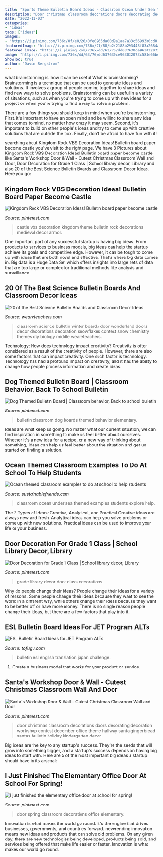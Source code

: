 ```yaml
---
title: "Sports Theme Bulletin Board Ideas - Classroom Ocean Under Sea Themed Examples Students Explore Help"
description: "Door christmas classroom decorations doors decorating decoration workshop contest december office theme hallway santa gingerbread santas bulletin holiday kindergarten decor"
date: "2022-11-03"
categories:
- "ideas"
tags: ["ideas"]
images:
- "https://i.pinimg.com/736x/0f/e0/26/0fe0265da00d9a1aa7a33c56993b0cd0.jpg"
featuredImage: "https://i.pinimg.com/736x/21/88/b2/2188b293443f83a2684a942576d6b586.jpg"
featured_image: "https://i.pinimg.com/736x/dd/63/76/dd637630ce963032073c583e66be3776.jpg"
image: "https://i.pinimg.com/736x/dd/63/76/dd637630ce963032073c583e66be3776.jpg"
ShowToc: true
author: "Davon Bergstrom"
---
```



what brainstorming is, how it can be useful
What is brainstorming?
Brainstorming is a technique that can be used to generate ideas and solutions. It involves a group of people coming together to share ideas and find new ways to solve problems. Brainstorming can be useful in a variety of situations, such as when you're trying to come up with new ideas for a project or when you're trying to find a way to solve a problem.

There are a few things you should keep in mind when you're brainstorming. First, it's important to have an open mind and be willing to share any idea that comes to mind, no matter how crazy it may seem. Second, it's important to build on other people's ideas and try to come up with creative solutions that are outside the box. Finally, don't be afraid to have fun with it!

	

		
searching about Kingdom Rock VBS Decoration Ideas! Bulletin board paper become castle you've visit to the right page. We have 8 Pictures about Kingdom Rock VBS Decoration Ideas! Bulletin board paper become castle like Santa&#039;s Workshop Door &amp; Wall - Cutest Christmas Classroom Wall and Door, Door Decoration for Grade 1 Class | School library decor, Library and also 20 of the Best Science Bulletin Boards and Classroom Decor Ideas. Here you go:
		
    
## Kingdom Rock VBS Decoration Ideas! Bulletin Board Paper Become Castle

<img loading=lazy src="https://i.pinimg.com/736x/5a/d9/63/5ad96355e0911409c1b1a3b60ff3a837--medieval-decorations-castle-vbs-decorations.jpg" onerror="this.onerror=null;this.src='https://tse2.mm.bing.net/th?id=OIP.QtOLlbAxLzrmjCgQ0iGCzwHaLG&amp;pid=15.1';" alt="Kingdom Rock VBS Decoration Ideas! Bulletin board paper become castle">

_Source: pinterest.com_

>castle vbs decoration kingdom theme bulletin rock decorations medieval decor armor. 

	

One important part of any successful startup is having big ideas. From products to services to business models, big ideas can help the startup achieve its goals and competitive edge. However, it can be tough to come up with ideas that are both novel and effective. That’s where big data comes in. Big data is a Huge Data Set which offers insights into large sets of data that are too large or complex for traditional methods like analysis and surveillance.

    
## 20 Of The Best Science Bulletin Boards And Classroom Decor Ideas

<img loading=lazy src="https://s18670.pcdn.co/wp-content/uploads/Science-Bulletin-Boards-Snow-Door-Pinterest.jpg" onerror="this.onerror=null;this.src='https://tse2.mm.bing.net/th?id=OIP.M1YYPah4LOWxDvd-BTmdsgHaJ4&amp;pid=15.1';" alt="20 of the Best Science Bulletin Boards and Classroom Decor Ideas">

_Source: weareteachers.com_

>classroom science bulletin winter boards door wonderland doors decor decorations decoration snowflakes contest snow chemistry themes diy biology middle weareteachers. 

	

Technology: How does technology impact creativity?
Creativity is often considered as a result of the creativity of people. However, there are also some factors that can impact creativity. One such factor is technology. Technology has had a profound impact on creativity, and it has the ability to change how people process information and create ideas.

    
## Dog Themed Bulletin Board | Classroom Behavior, Back To School Bulletin

<img loading=lazy src="https://i.pinimg.com/736x/21/88/b2/2188b293443f83a2684a942576d6b586.jpg" onerror="this.onerror=null;this.src='https://tse1.mm.bing.net/th?id=OIP.trBh6TI7E-Dit0MTRBRi5AHaJ3&amp;pid=15.1';" alt="Dog Themed Bulletin Board | Classroom behavior, Back to school bulletin">

_Source: pinterest.com_

>bulletin classroom dog boards themed behavior elementary. 

	

Ideas are what keep us going. No matter what our current situation, we can find inspiration in something to make us feel better about ourselves. Whether it's a new idea for a recipe, or a new way of thinking about something, ideas can help us feel better about the situation and get us started on finding a solution.

    
## Ocean Themed Classroom Examples To Do At School To Help Students

<img loading=lazy src="http://www.sustainablefriends.com/wp-content/uploads/ocean_unit_school_ideas_classroom.jpg" onerror="this.onerror=null;this.src='https://tse3.mm.bing.net/th?id=OIP.gFsLET3CR9g25KIRTFef3wHaJ4&amp;pid=15.1';" alt="Ocean themed classroom examples to do at school to help students">

_Source: sustainablefriends.com_

>classroom ocean under sea themed examples students explore help. 

	

The 3 Types of Ideas: Creative, Analytical, and Practical
Creative ideas are always new and fresh. Analytical ideas can help you solve problems or come up with new solutions. Practical ideas can be used to improve your life or your business.

    
## Door Decoration For Grade 1 Class | School Library Decor, Library

<img loading=lazy src="https://i.pinimg.com/736x/dd/63/76/dd637630ce963032073c583e66be3776.jpg" onerror="this.onerror=null;this.src='https://tse4.mm.bing.net/th?id=OIP.mVFay6GVIkS-E4Uis8PiqgHaJC&amp;pid=15.1';" alt="Door Decoration for Grade 1 Class | School library decor, Library">

_Source: pinterest.com_

>grade library decor door class decorations. 

	

Why do people change their ideas?
People change their ideas for a variety of reasons. Some people change their ideas because they want to see the world in a different way, while others change their ideas because they want to be better off or have more money. There is no single reason people change their ideas, but there are a few factors that play into it.

    
## ESL Bulletin Board Ideas For JET Program ALTs

<img loading=lazy src="https://files.tofugu.com/articles/japan/2016-09-27-esl-bulletin-board-ideas/translation-thumb.jpg" onerror="this.onerror=null;this.src='https://tse4.mm.bing.net/th?id=OIP.xyQQsTO-cZe8fmjD1JETTQHaEb&amp;pid=15.1';" alt="ESL Bulletin Board Ideas for JET Program ALTs">

_Source: tofugu.com_

>bulletin esl english translation japan challenge. 

	

1. Create a business model that works for your product or service.

    
## Santa&#039;s Workshop Door &amp; Wall - Cutest Christmas Classroom Wall And Door

<img loading=lazy src="https://i.pinimg.com/736x/8e/36/2b/8e362bf0a339936800458caaf151e153.jpg" onerror="this.onerror=null;this.src='https://tse2.mm.bing.net/th?id=OIP.zmjvos7ezB--eNAClfw-wgHaJ3&amp;pid=15.1';" alt="Santa&#039;s Workshop Door &amp; Wall - Cutest Christmas Classroom Wall and Door">

_Source: pinterest.com_

>door christmas classroom decorations doors decorating decoration workshop contest december office theme hallway santa gingerbread santas bulletin holiday kindergarten decor. 

	

Big ideas are the key to any startup's success. They're the seeds that will grow into something bigger, and a startup's success depends on having big ideas to start with. Here are 5 of the most important big ideas a startup should have in its arsenal: 

    
## I Just Finished The Elementary Office Door At School For Spring! ️

<img loading=lazy src="https://i.pinimg.com/736x/0f/e0/26/0fe0265da00d9a1aa7a33c56993b0cd0.jpg" onerror="this.onerror=null;this.src='https://tse2.mm.bing.net/th?id=OIP.B1tbk39Cu3GB8HWFkw6trwHaOo&amp;pid=15.1';" alt="I just finished the elementary office door at school for spring! ️">

_Source: pinterest.com_

>door spring classroom decorations office elementary. 

	

Innovation is what makes the world go round. It's the engine that drives businesses, governments, and countries forward. neverending innovation means new ideas and products that can solve old problems. On any given day, there are new technologies being developed, products being sold, and services being offered that make life easier or faster. Innovation is what makes our world go round.

